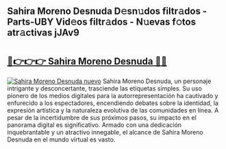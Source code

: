 ## Sahira Moreno Desnuda D𝚎sn𝚞dos filtr𝚊dos - Parts-UBY Vid𝚎os filtr𝚊dos - N𝚞evas f𝚘tos atr𝚊ctivas jJAv9

# <h2><a href="http://mb1k23i.tromn.icu/?c=Sahira+Moreno+Desnuda">🔗👉👉👉 Sahira Moreno Desnuda 🔗🔗</a></h2>

[![Sahira Moreno Desnuda nuevo](https://i.imgur.com/pEAQMta.gif)](http://mb1k23i.tromn.icu/?c=Sahira+Moreno+Desnuda)
Sahira Moreno Desnuda, un personaje intrigante y desconcertante, trasciende las etiquetas simples. Su uso pionero de los medios digitales para la autorrepresentación ha cautivado y enfurecido a los espectadores, encendiendo debates sobre la identidad, la expresión artística y la naturaleza evolutiva de las comunidades en línea. A pesar de la incertidumbre de sus próximos pasos, su impacto en el panorama digital es significativo. Armado con una dedicación inquebrantable y un atractivo innegable, el alcance de Sahira Moreno Desnuda en el mundo virtual es vasto.
